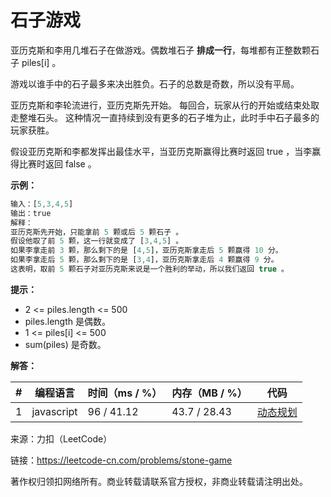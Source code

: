 # 石子游戏

亚历克斯和李用几堆石子在做游戏。偶数堆石子 **排成一行**，每堆都有正整数颗石子 piles[i] 。

游戏以谁手中的石子最多来决出胜负。石子的总数是奇数，所以没有平局。

亚历克斯和李轮流进行，亚历克斯先开始。 每回合，玩家从行的开始或结束处取走整堆石头。 这种情况一直持续到没有更多的石子堆为止，此时手中石子最多的玩家获胜。

假设亚历克斯和李都发挥出最佳水平，当亚历克斯赢得比赛时返回 true ，当李赢得比赛时返回 false 。

**示例：**

``` javascript
输入：[5,3,4,5]
输出：true
解释：
亚历克斯先开始，只能拿前 5 颗或后 5 颗石子 。
假设他取了前 5 颗，这一行就变成了 [3,4,5] 。
如果李拿走前 3 颗，那么剩下的是 [4,5]，亚历克斯拿走后 5 颗赢得 10 分。
如果李拿走后 5 颗，那么剩下的是 [3,4]，亚历克斯拿走后 4 颗赢得 9 分。
这表明，取前 5 颗石子对亚历克斯来说是一个胜利的举动，所以我们返回 true 。
```

**提示：**

- 2 <= piles.length <= 500
- piles.length 是偶数。
- 1 <= piles[i] <= 500
- sum(piles) 是奇数。

**解答：**

**#**|**编程语言**|**时间（ms / %）**|**内存（MB / %）**|**代码**
--|--|--|--|--
1|javascript|96 / 41.12|43.7 / 28.43|[动态规划](./javascript/ac_v1.js)

来源：力扣（LeetCode）

链接：https://leetcode-cn.com/problems/stone-game

著作权归领扣网络所有。商业转载请联系官方授权，非商业转载请注明出处。
